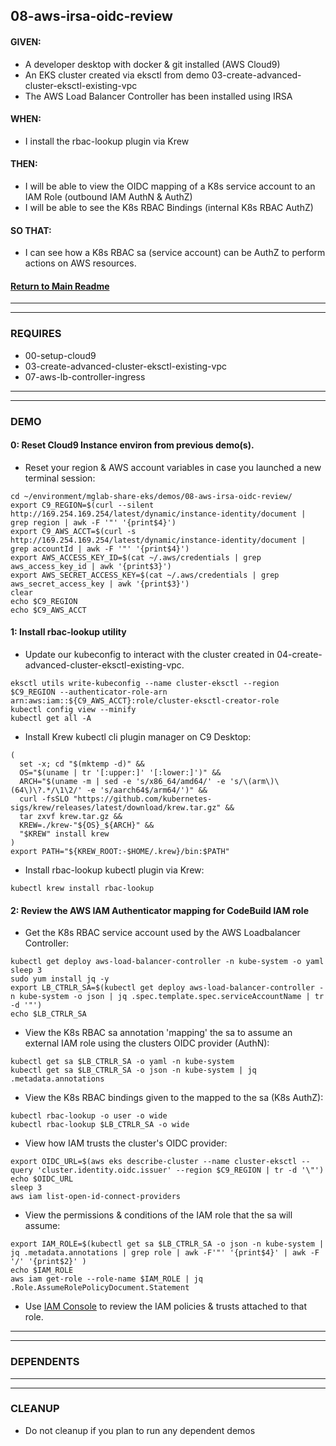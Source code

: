 ## 08-aws-irsa-oidc-review
#### GIVEN:
  - A developer desktop with docker & git installed (AWS Cloud9)
  - An EKS cluster created via eksctl from demo 03-create-advanced-cluster-eksctl-existing-vpc
  - The AWS Load Balancer Controller has been installed using IRSA

#### WHEN:
  - I install the rbac-lookup plugin via Krew

#### THEN:
  - I will be able to view the OIDC mapping of a K8s service account to an IAM Role (outbound IAM AuthN & AuthZ)
  - I will be able to see the K8s RBAC Bindings (internal K8s RBAC AuthZ)

#### SO THAT:
  - I can see how a K8s RBAC sa (service account) can be AuthZ to perform actions on AWS resources.

#### [Return to Main Readme](https://github.com/virtmerlin/mglab-share-eks#demos)

---------------------------------------------------------------
---------------------------------------------------------------
### REQUIRES
- 00-setup-cloud9
- 03-create-advanced-cluster-eksctl-existing-vpc
- 07-aws-lb-controller-ingress

---------------------------------------------------------------
---------------------------------------------------------------
### DEMO

#### 0: Reset Cloud9 Instance environ from previous demo(s).
- Reset your region & AWS account variables in case you launched a new terminal session:
```
cd ~/environment/mglab-share-eks/demos/08-aws-irsa-oidc-review/
export C9_REGION=$(curl --silent http://169.254.169.254/latest/dynamic/instance-identity/document |  grep region | awk -F '"' '{print$4}')
export C9_AWS_ACCT=$(curl -s http://169.254.169.254/latest/dynamic/instance-identity/document | grep accountId | awk -F '"' '{print$4}')
export AWS_ACCESS_KEY_ID=$(cat ~/.aws/credentials | grep aws_access_key_id | awk '{print$3}')
export AWS_SECRET_ACCESS_KEY=$(cat ~/.aws/credentials | grep aws_secret_access_key | awk '{print$3}')
clear
echo $C9_REGION
echo $C9_AWS_ACCT
```

#### 1: Install rbac-lookup utility
- Update our kubeconfig to interact with the cluster created in 04-create-advanced-cluster-eksctl-existing-vpc.
```
eksctl utils write-kubeconfig --name cluster-eksctl --region $C9_REGION --authenticator-role-arn arn:aws:iam::${C9_AWS_ACCT}:role/cluster-eksctl-creator-role
kubectl config view --minify
kubectl get all -A
```
- Install Krew kubectl cli plugin manager on C9 Desktop:
```
(
  set -x; cd "$(mktemp -d)" &&
  OS="$(uname | tr '[:upper:]' '[:lower:]')" &&
  ARCH="$(uname -m | sed -e 's/x86_64/amd64/' -e 's/\(arm\)\(64\)\?.*/\1\2/' -e 's/aarch64$/arm64/')" &&
  curl -fsSLO "https://github.com/kubernetes-sigs/krew/releases/latest/download/krew.tar.gz" &&
  tar zxvf krew.tar.gz &&
  KREW=./krew-"${OS}_${ARCH}" &&
  "$KREW" install krew
)
export PATH="${KREW_ROOT:-$HOME/.krew}/bin:$PATH"
```
- Install rbac-lookup kubectl plugin via Krew:
```
kubectl krew install rbac-lookup
```

#### 2: Review the AWS IAM Authenticator mapping for CodeBuild IAM role
- Get the K8s RBAC service account used by the AWS Loadbalancer Controller:
```
kubectl get deploy aws-load-balancer-controller -n kube-system -o yaml
sleep 3
sudo yum install jq -y
export LB_CTRLR_SA=$(kubectl get deploy aws-load-balancer-controller -n kube-system -o json | jq .spec.template.spec.serviceAccountName | tr -d '"')
echo $LB_CTRLR_SA
```
- View the K8s RBAC sa annotation 'mapping' the sa to assume an external IAM role using the clusters OIDC provider (AuthN):
```
kubectl get sa $LB_CTRLR_SA -o yaml -n kube-system
kubectl get sa $LB_CTRLR_SA -o json -n kube-system | jq .metadata.annotations
```
- View the K8s RBAC bindings given to the mapped to the sa (K8s AuthZ):
```
kubectl rbac-lookup -o user -o wide
kubectl rbac-lookup $LB_CTRLR_SA -o wide
```
- View how IAM trusts the cluster's OIDC provider:
```
export OIDC_URL=$(aws eks describe-cluster --name cluster-eksctl --query 'cluster.identity.oidc.issuer' --region $C9_REGION | tr -d '\"')
echo $OIDC_URL
sleep 3
aws iam list-open-id-connect-providers
```
- View the permissions & conditions of the IAM role that the sa will assume:
```
export IAM_ROLE=$(kubectl get sa $LB_CTRLR_SA -o json -n kube-system | jq .metadata.annotations | grep role | awk -F'"' '{print$4}' | awk -F '/' '{print$2}' )
echo $IAM_ROLE
aws iam get-role --role-name $IAM_ROLE | jq .Role.AssumeRolePolicyDocument.Statement
```
- Use [IAM Console](https://console.aws.amazon.com/iam/home#/home) to review the IAM policies & trusts attached to that role.

---------------------------------------------------------------
---------------------------------------------------------------
### DEPENDENTS

---------------------------------------------------------------
---------------------------------------------------------------
### CLEANUP
- Do not cleanup if you plan to run any dependent demos
